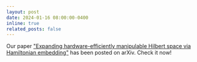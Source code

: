 ```yaml
---
layout: post
date: 2024-01-16 08:00:00-0400
inline: true
related_posts: false
---
```


Our paper ["Expanding hardware-efficiently manipulable Hilbert space via Hamiltonian embedding"](https://arxiv.org/abs/2401.08550) has been posted on arXiv. Check it now!